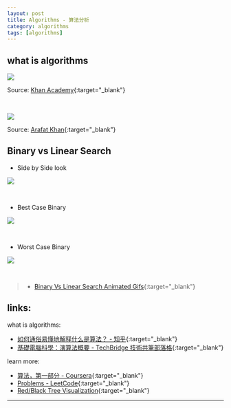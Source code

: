 ```yaml
---
layout: post
title: Algorithms - 算法分析
category: algorithms
tags: [algorithms]
---
```


## what is algorithms

![](http://www.hauchenglee.com/assets/images/algorithms/what-is-algorithms.jpg)

Source: [Khan Academy](https://www.khanacademy.org/computing/computer-science/algorithms/intro-to-algorithms/v/what-are-algorithms){:target="_blank"}

<br>

![](http://www.hauchenglee.com/assets/images/algorithms/algorithms-analysis-data-structures.jpeg)

Source: [Arafat Khan](https://medium.com/@Arafat.){:target="_blank"}

## Binary vs Linear Search

- Side by Side look

![](http://www.hauchenglee.com/assets/images/algorithms/binary-and-linear-search-animations.gif)

<br>

- Best Case Binary

![](http://www.hauchenglee.com/assets/images/algorithms/linear-vs-binary-search-best-case.gif)

<br>

- Worst Case Binary

![](http://www.hauchenglee.com/assets/images/algorithms/linear-vs-binary-search-worst-case.gif)

<br>

> - [Binary Vs Linear Search Animated Gifs](https://www.mathwarehouse.com/programming/gifs/binary-vs-linear-search.php){:target="_blank"}

## links:

what is algorithms:
- [如何通俗易懂地解释什么是算法？ - 知乎](https://www.zhihu.com/question/55136787/answer/298954174){:target="_blank"}
- [基礎電腦科學：演算法概要 - TechBridge 技術共筆部落格](https://blog.techbridge.cc/2019/03/01/computer-science-algorithm-introduction/){:target="_blank"}

learn more:
- [算法，第一部分 - Coursera](https://www.coursera.org/learn/algorithms-part1){:target="_blank"}
- [Problems - LeetCode](https://leetcode.com/problemset/algorithms/){:target="_blank"}
- [Red/Black Tree Visualization](https://www.cs.usfca.edu/~galles/visualization/RedBlack.html){:target="_blank"}

---